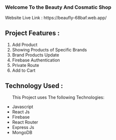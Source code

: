 
<h3>Welcome To the Beauty And Cosmatic Shop </h3>
Website Live Link : https://beaufly-68baf.web.app/
<h2>Project Features :</h2>
<ol>
    <li>Add Product </li>
    <li>Showing Products of Specific Brands</li>
    <li>Brand Products Update </li>
    <li>Firebase Authentication </li>
    <li>Private Route</li>
    <li>Add to Cart</li>
</ol>
<h2>Technology Used :</h2>
<ul>
  <p>This Project uses The following Technologies: </p>
  <li>Javascript</li>
  <li>React Js</li>
  <li>Firebase </li>
  <li>React Router</li>
  <li>Express Js</li>
  <li>MongoDB</li>
</ul>


